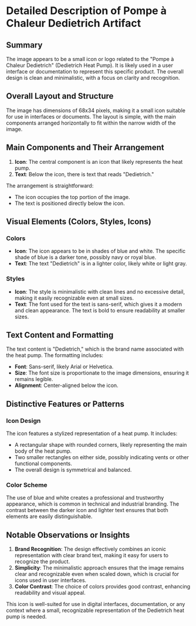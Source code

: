 # Detailed Description of Pompe à Chaleur Dedietrich Artifact

## Summary
The image appears to be a small icon or logo related to the "Pompe à Chaleur Dedietrich" (Dedietrich Heat Pump). It is likely used in a user interface or documentation to represent this specific product. The overall design is clean and minimalistic, with a focus on clarity and recognition.

## Overall Layout and Structure
The image has dimensions of 68x34 pixels, making it a small icon suitable for use in interfaces or documents. The layout is simple, with the main components arranged horizontally to fit within the narrow width of the image.

## Main Components and Their Arrangement

1. **Icon**: The central component is an icon that likely represents the heat pump.
2. **Text**: Below the icon, there is text that reads "Dedietrich."

The arrangement is straightforward:
- The icon occupies the top portion of the image.
- The text is positioned directly below the icon.

## Visual Elements (Colors, Styles, Icons)

### Colors
- **Icon**: The icon appears to be in shades of blue and white. The specific shade of blue is a darker tone, possibly navy or royal blue.
- **Text**: The text "Dedietrich" is in a lighter color, likely white or light gray.

### Styles
- **Icon**: The style is minimalistic with clean lines and no excessive detail, making it easily recognizable even at small sizes.
- **Text**: The font used for the text is sans-serif, which gives it a modern and clean appearance. The text is bold to ensure readability at smaller sizes.

## Text Content and Formatting

The text content is "Dedietrich," which is the brand name associated with the heat pump. The formatting includes:
- **Font**: Sans-serif, likely Arial or Helvetica.
- **Size**: The font size is proportionate to the image dimensions, ensuring it remains legible.
- **Alignment**: Center-aligned below the icon.

## Distinctive Features or Patterns

### Icon Design
The icon features a stylized representation of a heat pump. It includes:
- A rectangular shape with rounded corners, likely representing the main body of the heat pump.
- Two smaller rectangles on either side, possibly indicating vents or other functional components.
- The overall design is symmetrical and balanced.

### Color Scheme
The use of blue and white creates a professional and trustworthy appearance, which is common in technical and industrial branding. The contrast between the darker icon and lighter text ensures that both elements are easily distinguishable.

## Notable Observations or Insights

1. **Brand Recognition**: The design effectively combines an iconic representation with clear brand text, making it easy for users to recognize the product.
2. **Simplicity**: The minimalistic approach ensures that the image remains clear and recognizable even when scaled down, which is crucial for icons used in user interfaces.
3. **Color Contrast**: The choice of colors provides good contrast, enhancing readability and visual appeal.

This icon is well-suited for use in digital interfaces, documentation, or any context where a small, recognizable representation of the Dedietrich heat pump is needed.